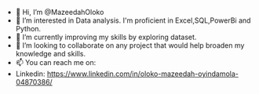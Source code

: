 - 👋 Hi, I’m @MazeedahOloko
- 👀 I’m interested in Data analysis. I'm proficient in Excel,SQL,PowerBi and Python.
- 🌱 I’m currently improving my skills by exploring dataset. 
- 💞️ I’m looking to collaborate on any project that would help broaden my knowledge and skills.
- 📫 You can reach me on:
-    Linkedin: https://www.linkedin.com/in/oloko-mazeedah-oyindamola-04870386/

<!---
MazeedahOloko/MazeedahOloko is a ✨ special ✨ repository because its `README.md` (this file) appears on your GitHub profile.
You can click the Preview link to take a look at your changes.
--->
